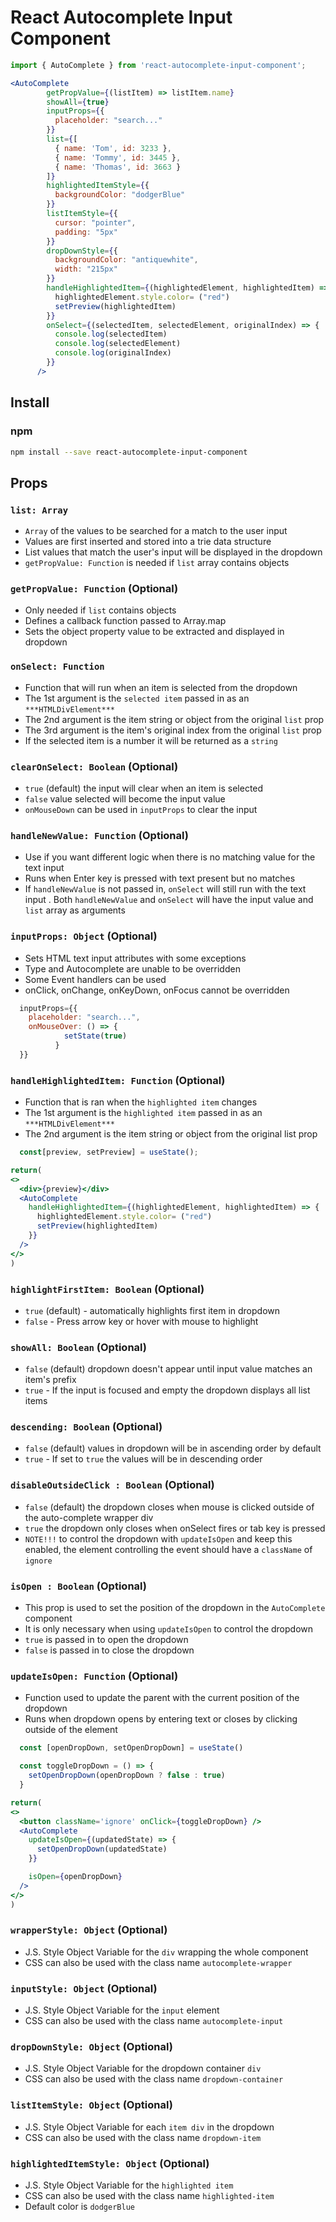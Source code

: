 
# React Autocomplete Input Component

```jsx
import { AutoComplete } from 'react-autocomplete-input-component';

<AutoComplete
        getPropValue={(listItem) => listItem.name}
        showAll={true}
        inputProps={{
          placeholder: "search..."
        }}
        list={[
          { name: 'Tom', id: 3233 },
          { name: 'Tommy', id: 3445 },
          { name: 'Thomas', id: 3663 }
        ]}
        highlightedItemStyle={{
          backgroundColor: "dodgerBlue"
        }}
        listItemStyle={{
          cursor: "pointer",
          padding: "5px"
        }}
        dropDownStyle={{
          backgroundColor: "antiquewhite",
          width: "215px"
        }}
        handleHighlightedItem={(highlightedElement, highlightedItem) => {
          highlightedElement.style.color= ("red")
          setPreview(highlightedItem)
        }}
        onSelect={(selectedItem, selectedElement, originalIndex) => {
          console.log(selectedItem)
          console.log(selectedElement)
          console.log(originalIndex)
        }}
      />

```

## Install

### npm

```bash
npm install --save react-autocomplete-input-component
```

## Props

### `list: Array`
- `Array` of the values to be searched for a match to the user input
- Values are first inserted and stored into a trie data structure
- List values that match the user's input will be displayed in the dropdown
- `getPropValue: Function` is needed if `list` array contains objects 

### `getPropValue: Function` (Optional)
- Only needed if `list` contains objects
- Defines a callback function passed to Array.map
- Sets the object property value to be extracted and displayed in dropdown

### `onSelect: Function`
- Function that will run when an item is selected from the dropdown
- The 1st argument is the `selected item` passed in as an `***HTMLDivElement***`
- The 2nd argument is the item string or object from the original `list` prop 
- The 3rd argument is the item's original index from the original `list` prop
- If the selected item is a number it will be returned as a `string`

### `clearOnSelect: Boolean` (Optional)
- `true` (default) the input will clear when an item is selected
- `false` value selected will become the input value
- `onMouseDown` can be used in `inputProps` to clear the input

### `handleNewValue: Function` (Optional)
- Use if you want different logic when there is no matching value for the text input
- Runs when Enter key is pressed with text present but no matches
- If `handleNewValue` is not passed in, `onSelect` will still run with the text input
. Both `handleNewValue` and `onSelect` will have the input value and `list` array as arguments

### `inputProps: Object` (Optional)
- Sets HTML text input attributes with some exceptions
- Type and Autocomplete are unable to be overridden
- Some Event handlers can be used
- onClick, onChange, onKeyDown, onFocus cannot be overridden

```jsx
  inputProps={{
    placeholder: "search...",
    onMouseOver: () => {
            setState(true)
          }
  }}
```

### `handleHighlightedItem: Function` (Optional)
- Function that is ran when the `highlighted item` changes
- The 1st argument is the `highlighted item` passed in as an `***HTMLDivElement***`
- The 2nd argument is the item string or object from the original list prop 

```jsx
  const[preview, setPreview] = useState();

return(
<>
  <div>{preview}</div>
  <AutoComplete
    handleHighlightedItem={(highlightedElement, highlightedItem) => {
      highlightedElement.style.color= ("red")
      setPreview(highlightedItem)
    }}
  />
</>
)
```

### `highlightFirstItem: Boolean` (Optional)
- `true` (default) - automatically highlights first item in dropdown
- `false` - Press arrow key or hover with mouse to highlight

### `showAll: Boolean` (Optional)
- `false` (default) dropdown doesn't appear until input value matches an item's prefix
- `true` - If the input is focused and empty the dropdown displays all list items

### `descending: Boolean` (Optional)
- `false` (default) values in dropdown will be in ascending order by default
- `true` - If set to `true` the values will be in descending order 

### `disableOutsideClick : Boolean` (Optional)
- `false` (default) the dropdown closes when mouse is clicked outside of the auto-complete wrapper div
- `true` the dropdown only closes when onSelect fires or tab key is pressed
- `NOTE!!!` to control the dropdown with `updateIsOpen` and keep this enabled,
  the element controlling the event should have a `className` of `ignore`

### `isOpen : Boolean` (Optional)
- This prop is used to set the position of the dropdown in the `AutoComplete` component
- It is only necessary when using `updateIsOpen` to control the dropdown
- `true` is passed in to open the dropdown
- `false` is passed in to close the dropdown

### `updateIsOpen: Function` (Optional)
- Function used to update the parent with the current position of the dropdown
- Runs when dropdown opens by entering text or closes by clicking outside of the element 

```jsx
  const [openDropDown, setOpenDropDown] = useState()

  const toggleDropDown = () => {
    setOpenDropDown(openDropDown ? false : true)
  }

return(
<>
  <button className='ignore' onClick={toggleDropDown} />
  <AutoComplete
    updateIsOpen={(updatedState) => {
      setOpenDropDown(updatedState)
    }}

    isOpen={openDropDown}
  />
</>
)
```

### `wrapperStyle: Object` (Optional)
- J.S. Style Object Variable for the `div` wrapping the whole component
- CSS can also be used with the class name `autocomplete-wrapper`

### `inputStyle: Object` (Optional)
- J.S. Style Object Variable for the `input` element
- CSS can also be used with the class name `autocomplete-input`

### `dropDownStyle: Object` (Optional)
- J.S. Style Object Variable for the dropdown container `div`
- CSS can also be used with the class name `dropdown-container`

### `listItemStyle: Object` (Optional)
- J.S. Style Object Variable for each `item div` in the dropdown
- CSS can also be used with the class name `dropdown-item`

### `highlightedItemStyle: Object` (Optional)
- J.S. Style Object Variable for the `highlighted item`
- CSS can also be used with the class name `highlighted-item`
- Default color is `dodgerBlue`









